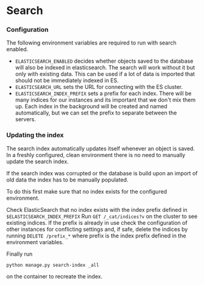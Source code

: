 # Search

### Configuration

The following environment variables are required to run with search enabled.

* `ELASTICSEARCH_ENABLED` decides whether objects saved to the database will also be indexed in elasticsearch. The search will work without it but only with existing data. This can be used if a lot of data is imported that should not be immediately indexed in ES.
* `ELASTICSEARCH_URL` sets the URL for connecting with the ES cluster.
* `ELASTICSEARCH_INDEX_PREFIX` sets a prefix for each index. There will be many indices for our instances and its important that we don't mix them up. Each index in the background will be created and named automatically, but we can set the prefix to separate between the servers.

### Updating the index
The search index automatically updates itself whenever an object is saved. In a freshly configured, clean environment 
there is no need to manually update the search index.

If the search index was corrupted or the database is build upon an import of old data the index has to be manually
 populated.

To do this first make sure that no index exists for the configured environment.

Check ElasticSearch that no index exists with the index prefix defined in ```$ELASTICSEARCH_INDEX_PREFIX```
Run ```GET /_cat/indices?v``` on the cluster to see existing indices. If the prefix is already in use check the 
configuration of other instances for conflicting settings and, if safe, 
delete the indices by running ```DELETE /prefix_*``` where prefix is the index prefix defined in the environment
variables.

Finally run 
```
python manage.py search-index _all
```
on the container to recreate the index.
